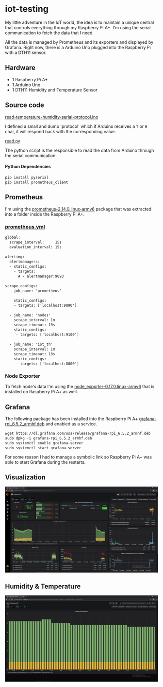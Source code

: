 # iot-testing
My little adventure in the IoT world, the idea is to maintain a unique central that controls everything through my Raspberry Pi A+. I'm using the serial communication to fetch the data that I need.

All the data is managed by Prometheus and its exporters and displayed by Grafana. Right now, there is a Arduino Uno plugged into the Raspberry Pi with a DTH11 sensor.

## Hardware
* 1 Raspberry Pi A+
* 1 Arduino Uno
* 1 DTH11 Humidity and Temperature Sensor

## Source code
[read-temperature-humidity-serial-protocol.ino](read-temperature-humidity-serial-protocol.ino) 

I defined a small and dumb 'protocol' which if Arduino receives a `T` or `H` char, it will respond back with the corresponding value.

[read.py](read.py)

The python script is the responsible to read the data from Arduino through the serial communication.

#### Python Dependencies
```
pip install pyserial
pip install prometheus_client
```

## Prometheus
I'm using the [prometheus-2.14.0.linux-armv6](https://github.com/prometheus/prometheus/releases/download/v2.14.0/prometheus-2.14.0.linux-armv6.tar.gz) package that was extracted into a folder inside the Raspberry Pi A+.

### [prometheus.yml](prometheus.yml)
```
global:
  scrape_interval:     15s
  evaluation_interval: 15s

alerting:
  alertmanagers:
  - static_configs:
    - targets:
      # - alertmanager:9093

scrape_configs:
  - job_name: 'prometheus'

    static_configs:
    - targets: ['localhost:9090']

  - job_name: 'nodes'
    scrape_interval: 1m
    scrape_timeout: 10s
    static_configs:
     - targets: ['localhost:9100']

  - job_name: 'iot_th'
    scrape_interval: 1m
    scrape_timeout: 10s
    static_configs:
     - targets: ['localhost:8000']
```

### Node Exporter
To fetch node's data I'm using the [node_exporter-0.17.0.linux-armv6](https://github.com/prometheus/node_exporter/releases/download/v0.17.0/node_exporter-0.17.0.linux-armv6.tar.gz) that is installed on Raspberry Pi A+ as well.

## Grafana
The following package has been installed into the Raspberry Pi A+ [grafana-rpi_6.5.2_armhf.deb](https://dl.grafana.com/oss/release/grafana-rpi_6.5.2_armhf.deb) and enabled as a service.

```
wget https://dl.grafana.com/oss/release/grafana-rpi_6.5.2_armhf.deb
sudo dpkg -i grafana-rpi_6.5.2_armhf.deb
sudo systemctl enable grafana-server
sudo systemctl start grafana-server
```

For some reason I had to manage a symbolic link so Raspberry Pi A+ was able to start Grafana during the restarts.

## Visualization
![](2019-12-17-15-35-03.png)

## Humidity & Temperature
![](2019-12-17-15-36-15.png)
